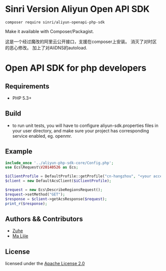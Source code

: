 # Sinri Version Aliyun Open API SDK

`composer require sinri/aliyun-openapi-php-sdk`

Make it available with Composer/Packagist.

这是一个经过魔改的阿里云公开接口，支援在composer上安装。
消灭了对时区的恶心修改。
加上了对AliDNS的autoload.

# Open API SDK for php developers

## Requirements

- PHP 5.3+

## Build

- to run unit tests, you will have to configure aliyun-sdk.properties files in your user directory, and make sure your project has corresponding service enabled, eg. openmr.

## Example

```php
include_once '../aliyun-php-sdk-core/Config.php';
use Ecs\Request\V20140526 as Ecs;

$iClientProfile = DefaultProfile::getProfile("cn-hangzhou", "<your accessKey>", "<your accessSecret>");
$client = new DefaultAcsClient($iClientProfile);

$request = new Ecs\DescribeRegionsRequest();
$request->setMethod("GET");
$response = $client->getAcsResponse($request);
print_r($response);
```
## Authors && Contributors

- [Zuhe]()
- [Ma Lijie](https://github.com/malijiefoxmail)

## License

licensed under the [Apache License 2.0](https://www.apache.org/licenses/LICENSE-2.0.html)

